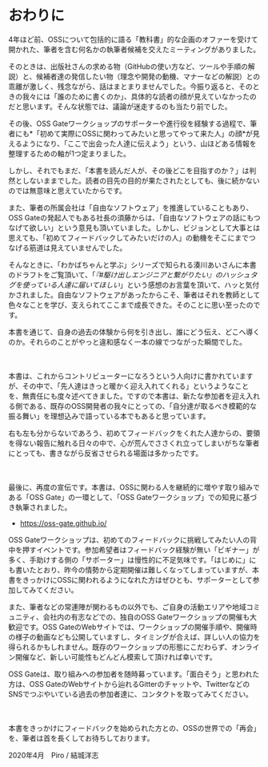 # おわりに

4年ほど前、OSSについて包括的に語る「教科書」的な企画のオファーを受けて開かれた、筆者を含む何名かの執筆者候補を交えたミーティングがありました。

そのときは、出版社さんの求める物（GitHubの使い方など、ツールや手順の解説）と、候補者達の発信したい物（理念や開発の動機、マナーなどの解説）との乖離が激しく、残念ながら、話はまとまりませんでした。今振り返ると、そのときの我々には「誰のために書くのか」、具体的な読者の顔が見えていなかったのだと思います。そんな状態では、議論が迷走するのも当たり前でした。

その後、OSS Gateワークショップのサポーターや進行役を経験する過程で、筆者にも*「初めて実際にOSSに関わってみたいと思ってやって来た人」の顔*が見えるようになり、「ここで出会った人達に伝えよう」という、山ほどある情報を整理するための軸が1つ定まりました。

しかし、それでもまだ、「本書を読んだ人が、その後どこを目指すのか？」は判然としないままでした。読者の目先の目的が果たされたとしても、後に続かないのでは無意味と思えていたからです。

また、筆者の所属会社は「自由なソフトウェア」を推進していることもあり、OSS Gateの発起人でもある社長の須藤からは、「自由なソフトウェアの話にもつなげて欲しい」という意見も頂いていました。しかし、ビジョンとして大事とは思えても、「初めてフィードバックしてみたいだけの人」の動機をそこにまでつなげる筋道は見えていませんでした。

そんなときに、「わかばちゃんと学ぶ」シリーズで知られる湊川あいさんに本書のドラフトをご覧頂いて、「*『#駆け出しエンジニアと繋がりたい』のハッシュタグを使っている人達に届いてほしい*」という感想のお言葉を頂いて、ハッと気付かされました。自由なソフトウェアがあったからこそ、筆者はそれを教師として色々なことを学び、支えられてここまで成長できた。そのことに思い至ったのです。

本書を通じて、自身の過去の体験から何を引き出し、誰にどう伝え、どこへ導くのか。それらのことがやっと違和感なく一本の線でつながった瞬間でした。

　

本書は、これからコントリビューターになろうという人向けに書かれていますが、その中で、「先人達はきっと暖かく迎え入れてくれる」というようなことを、無責任にも度々述べてきました。ですので本書は、新たな参加者を迎え入れる側である、既存のOSS開発者の我々にとっての、「自分達が取るべき模範的な振る舞い」を理想込みで語っている本でもあると思っています。

右も左も分からないであろう、初めてフィードバックをくれた人達からの、要領を得ない報告に触れる日々の中で、心が荒んでささくれ立ってしまいがちな筆者にとっても、書きながら反省させられる場面は多かったです。

　

最後に、再度の宣伝です。本書は、OSSに関わる人を継続的に増やす取り組みである「OSS Gate」の一環として、「OSS Gateワークショップ」での知見に基づき執筆されました。

* https://oss-gate.github.io/

OSS Gateワークショップは、初めてのフィードバックに挑戦してみたい人の背中を押すイベントです。参加希望者はフィードバック経験が無い「ビギナー」が多く、手助けする側の「サポーター」は慢性的に不足気味です。「はじめに」にも書いたとおり、昨今の情勢から定期開催は難しくなってしまっていますが、本書をきっかけにOSSに関われるようになれた方はぜひとも、サポーターとして参加してみてください。

また、筆者などの常連陣が関わるもの以外でも、ご自身の活動エリアや地域コミュニティ、会社内の有志などでの、独自のOSS Gateワークショップの開催も大歓迎です。OSS GateのWebサイトでは、ワークショップの開催手順や、開催時の様子の動画なども公開していますし、タイミングが合えば、詳しい人の協力を得られるかもしれません。既存のワークショップの形態にこだわらず、オンライン開催など、新しい可能性もどんどん模索して頂ければ幸いです。

OSS Gateは、取り組みへの参加者を随時募っています。「面白そう」と思われた方は、OSS GateのWebサイトから辿れるGitterのチャットや、TwitterなどのSNSでつぶやいている過去の参加者達に、コンタクトを取ってみてください。

　

本書をきっかけにフィードバックを始められた方との、OSSの世界での「再会」を、筆者は首を長くしてお待ちしております。

<div class="flushright">2020年4月　Piro / 結城洋志</div>
